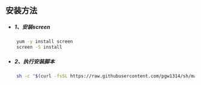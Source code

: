 
## 安装方法

- ##### 1、安装screen
```sh
	yum -y install screen 
	screen -S install
```
- ##### 2、执行安装脚本
```sh
	sh -c "$(curl -fsSL https://raw.githubusercontent.com/pgw1314/sh/master/install.sh)"
```